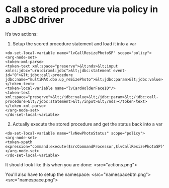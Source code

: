 # Call a stored procedure via policy in a JDBC driver

It’s two actions:

1) Setup the scored procedure statement and load it into a var
```
<do-set-local-variable name="lvCallResizePhotoSP" scope="policy">
<arg-node-set>
<token-xml-parse>
<token-text xml:space="preserve">&lt;nds>&lt;input xmlns:jdbc="urn:dirxml:jdbc">&lt;jdbc:statement event-id="0">&lt;jdbc:call-procedure jdbc:name="multiMAX.dbo.up_reSizePhoto">&lt;jdbc:param>&lt;jdbc:value></token-text>
<token-local-variable name="lvCardHolderFaceID"/>
<token-text xml:space="preserve">&lt;/jdbc:value>&lt;/jdbc:param>&lt;/jdbc:call-procedure>&lt;/jdbc:statement>&lt;/input>&lt;/nds></token-text>
</token-xml-parse>
</arg-node-set>
</do-set-local-variable>
```
2) Actually execute the stored procedure and get the status back into a var
```
<do-set-local-variable name="lvNewPhotoStatus" scope="policy">
<arg-node-set>
<token-xpath expression="command:execute($srcCommandProcessor,$lvCallResizePhotoSP)"/>
</arg-node-set>
</do-set-local-variable>
```
It should look like this when you are done:
<src="actions.png">

You'll also have to setup the namespace:
<src="namespacebtn.png">
<src="namespace.png">
